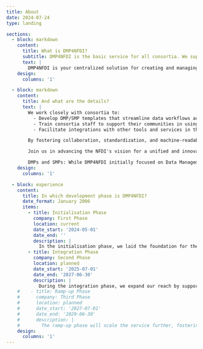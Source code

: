 ```yaml
---
title: About
date: 2024-07-24
type: landing

sections:
  - block: markdown
    content:
      title: What is DMP4NFDI?
      subtitle: DMP4NFDI is the basic service for all consortia. We support consortia with DMPs and SMPs.
      text: |
        DMP4NFDI is your centralized solution for creating and managing Data Management Plans (DMPs) and Software Management Plans (SMPs) within the NFDI. As a Basic Service, we address critical gaps in infrastructure by hosting the open-source tool RDMO, enabling consortia to create discipline-specific, standardized, and interoperable templates tailored to their needs.
    design:
      columns: '1'

  - block: markdown
    content:
      title: And what are the details?
      text: |
        We work closely with consortia to:
          - Develop DMP/SMP templates that streamline data workflows across projects.
          - Train consortia staff to support their communities in using the DMP/SMP-Tool RDMO effectively.
          - Facilitate integrations with other tools and services in the research data ecosystem of the NFDI.

        By fostering collaboration, standardization, and machine-readability, DMP4NFDI enhances communication between stakeholders and ensures that DMPs become powerful tools for research planning and data sharing. Together, we make data management seamless and impactful for all disciplines!

        Join us in advancing the NFDI's vision for a unified and innovative research data management ecosystem!

        DMPs and SMPs: While DMP4NFDI initially focused on Data Management Plans (DMPs), we are expanding our expertise to include Software Management Plans (SMPs) during the integration phase. With the support of dedicated experts, we aim to address the growing importance of SMPs for managing software resources and workflows in research.
    design:
      columns: '1'

  - block: experience
    content:
      title: In which development phase is DMP4NFDI?
      date_format: January 2006
      items:
        - title: Initialisation Phase
          company: First Phase
          location: current
          date_start: '2024-05-01'
          date_end: ''
          description: |
            In the initialisation phase, we laid the foundation for the service by hosting RDMO and collaborating with consortia to create first discipline-specific DMP templates. We gathered feedback from early adopters to refine our offerings, we started developing the NFDI Template Framework to standardize DMP/SMP creation and enable machine actionability.
        - title: Integration Phase
          company: Second Phase
          location: planned
          date_start: '2025-07-01'
          date_end: '2027-06-30'
          description: |
            During the integration phase, we expand our reach by supporting consortia through incubator projects, enhancing template frameworks, and integrating RDMO with other tools and services to ensure interoperability.
    #    - title: Ramp-up Phase
    #      company: Third Phase
    #      location: planned
    #      date_start: '2027-07-01'
    #      date_end: '2029-06-30'
    #      description: |
    #        The ramp-up phase will scale the service further, fostering widespread adoption of DMPs and SMPs across consortia while ensuring sustainability through community-driven training and support.
    design:
      columns: '1'
---
```

